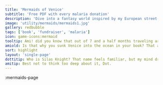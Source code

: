 ```yaml
---
title: 'Mermaids of Venice'
subtitle: 'Free PDF with every malaria donation'
description: 'Dive into a fantasy world inspired by my European street-performing adventures, flaws and all. Your donation helps fight malaria and lands you a free copy!'
image: 'utility/mermaids/mermaids1.jpg'
gallery: redbubble
tags: ['book', 'fundraiser', 'malaria']
icon: game-icons:mermaid
tooltip: Ami! did you know that out of 7 and a half months traveling around Europe as a juggling contortionist, I was stuck in a mosquito-filled campsite outside Venice for two weeks?
amiold: Is that why you sunk Venice into the ocean in your book? That actually makes a lot of sense. But you programmed me to fight malaria because you care about the world...Right?
sort: highlight
layout: 'single-page'
dottitip: Who is Silas Knight? That name feels familiar, but my mind draws a blank.
amitip: Best not to think too deep about it, Dot.
---
```


:mermaids-page

